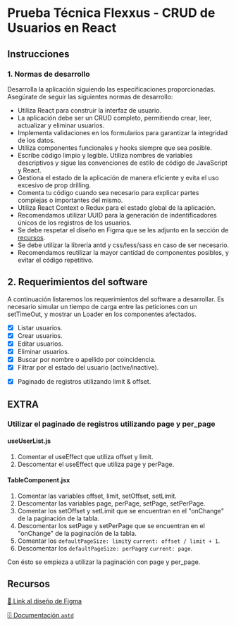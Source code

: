 # Prueba Técnica Flexxus - CRUD de Usuarios en React

## Instrucciones

### 1. Normas de desarrollo

Desarrolla la aplicación siguiendo las especificaciones proporcionadas. Asegúrate de seguir las siguientes normas de desarrollo:

- Utiliza React para construir la interfaz de usuario.
- La aplicación debe ser un CRUD completo, permitiendo crear, leer, actualizar y eliminar usuarios.
- Implementa validaciones en los formularios para garantizar la integridad de los datos.
- Utiliza componentes funcionales y hooks siempre que sea posible.
- Escribe código limpio y legible. Utiliza nombres de variables descriptivos y sigue las convenciones de estilo de código de JavaScript y React.
- Gestiona el estado de la aplicación de manera eficiente y evita el uso excesivo de prop drilling.
- Comenta tu código cuando sea necesario para explicar partes complejas o importantes del mismo.
- Utiliza React Context o Redux para el estado global de la aplicación.
- Recomendamos utilizar UUID para la generación de indentificadores únicos de los registros de los usuarios.
- Se debe respetar el diseño en Figma que se les adjunto en la sección de [recursos](#sources).
- Se debe utilizar la librería antd y css/less/sass en caso de ser necesario.
- Recomendamos reutilizar la mayor cantidad de componentes posibles, y evitar el código repetitivo.

## 2. Requerimientos del software

A continuación listaremos los requerimientos del software a desarrollar.
Es necesario simular un tiempo de carga entre las peticiones con un setTimeOut, y mostrar un Loader en los componentes afectados.

- [x] Listar usuarios.
- [x] Crear usuarios.
- [x] Editar usuarios.
- [x] Eliminar usuarios.
- [x] Buscar por nombre o apellido por coincidencia.
- [x] Filtrar por el estado del usuario (active/inactive).
<!--
    Hice dos soluciones para el paginado de los usuarios, una utilizando start y limit y la otra utilizando page y per_page.
    La segunda me parece más adecuada, por lo que decidí implementar la solución pero comentada, por si les interesa evaluarla.
    Sin embargo, como se pedía para la prueba técnica, adapté la paginación a la solución de start y limit.
    ACLARO QUE OFFSET NO FUNCIONA, POR LO CUAL NO PUDE HACER EL FILTRADO CON ÉSTE.
-->
- [x] Paginado de registros utilizando limit & offset.

## EXTRA

### Utilizar el paginado de registros utilizando page y per_page

#### useUserList.js

1. Comentar el useEffect que utiliza offset y limit.
2. Descomentar el useEffect que utiliza page y perPage.

#### TableComponent.jsx

1. Comentar las variables offset, limit, setOffset, setLimit.
2. Descomentar las variables page, perPage, setPage, setPerPage.
3. Comentar los setOffset y setLimit que se encuentran en el "onChange" de la paginación de la tabla.
4. Descomentar los setPage y setPerPage que se encuentran en el "onChange" de la paginación de la tabla.
5. Comentar los `defaultPageSize: limit`y `current: offset / limit + 1`.
6. Descomentar los `defaultPageSize: perPage`y `current: page`.

Con ésto se empieza a utilizar la paginación con page y per_page.

<a id="sources"></a>

## Recursos

[🎨 Link al diseño de Figma](https://shorturl.at/rwxV4)

[🗄️ Documentación `antd`](https://4x.ant.design/components/overview/)
